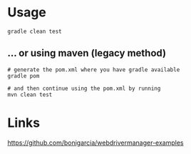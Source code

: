 # Usage

```
gradle clean test
```

## ... or using maven (legacy method)
```
# generate the pom.xml where you have gradle available
gradle pom

# and then continue using the pom.xml by running
mvn clean test
```

# Links
https://github.com/bonigarcia/webdrivermanager-examples  
